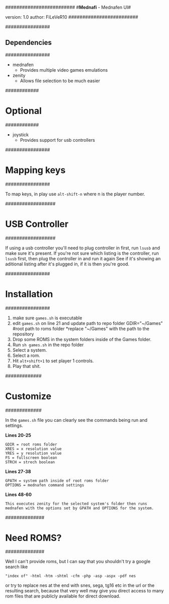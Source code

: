 #########################
#**Mednafi** - Mednafen UI#

version: 1.0
author: FiLeVeR10
#########################

################
## Dependencies ##
################

- mednafen
	- Provides multiple video games emulations
- zenity
	- Allows file selection to be much easier

############
# Optional #
############

- joystick
	- Provides support for usb controllers

################
# Mapping keys #
################

To map keys, in play use `alt-shift-n` where n is the player number.

##################
# USB Controller #
##################

If using a usb controller you'll need to plug controller in first, run `lsusb` and make sure it's present.
If you're not sure which listing is the controller, run `lsusb` first, then plug the controller in and run it again
See if it's showing an aditional listing after it's plugged in, if it is then you're good.

################
# Installation #
################

1. make sure `games.sh` is executable
2. edit `games.sh` on line 21 and update path to repo folder
	GDIR="~/Games" #root path to roms folder
	*replace "~/Games" with the path to the repository
3. Drop some ROMS in the system folders inside of the Games folder.
4. Run `sh games.sh` in the repo folder
5. Select a system.
6. Select a rom.
7. Hit `alt+shift+1` to set player 1 controls.
7. Play that shit.

#############
# Customize #
#############

In the `games.sh` file you can clearly see the commands being run and settings.

**Lines 20-25**

	GDIR = root roms folder
	XRES = x resolution value
	YRES = y resolution value
	FS = fullscreen boolean 
	STRCH = strech boolean

**Lines 27-38**

	GPATH = system path inside of root roms folder
	OPTIONS = mednafen command settings

**Lines 48-60**

	This executes zenity for the selected system's folder then runs mednafen with the options set by GPATH and OPTIONS for the system.

##############
# Need ROMS? #
##############

Well I can't provide roms, but I can say that you shouldn't try a google search like

	"index of" -html -htm -shtml -cfm -php -asp -aspx -pdf nes

or try to replace nes at the end with snes, sega, tg16 etc in the url or the resulting search,
because that very well may give you direct access to many rom files that are publicly available for direct download.